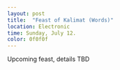 ```yaml
---
layout: post
title:  "Feast of Kalimat (Words)"
location: Electronic
time: Sunday, July 12.
color: 0f0f0f
---
```

Upcoming feast, details TBD
